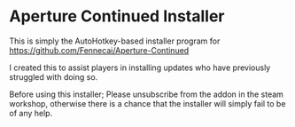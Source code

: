 # Aperture Continued Installer
This is simply the AutoHotkey-based installer program for https://github.com/Fennecai/Aperture-Continued

I created this to assist players in installing updates who have previously struggled with doing so.

Before using this installer; Please unsubscribe from the addon in the steam workshop, otherwise there is a chance that the installer will simply fail to be of any help.
